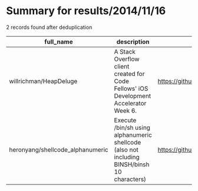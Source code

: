 
# Summary for results/2014/11/16
    
2 records found after deduplication

| full_name | description | html_url | matched_list | matched_count | pushed_at | size | stargazers_count | language | forks_count | vul_ids |
|----------------------------------|---------------------------------------------------------------------------------------------|-----------------------------------------------------|-------------------|-----------------|---------------------------|--------|--------------------|-------------|---------------|-----------|
| willrichman/HeapDeluge | A Stack Overflow client created for Code Fellows' iOS Development Accelerator Week 6. | https://github.com/willrichman/HeapDeluge | ['heap overflow'] | 1 | 2014-11-16 01:03:36+00:00 | 320 | 1 | Objective-C | 0 | [] |
| heronyang/shellcode_alphanumeric | Execute /bin/sh using alphanumeric shellcode (also not including BINSH/binsh 10 characters) | https://github.com/heronyang/shellcode_alphanumeric | ['shellcode'] | 1 | 2014-11-16 16:31:42+00:00 | 140 | 0 | C | 0 | [] |
